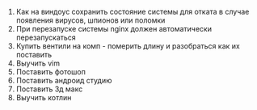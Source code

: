 1. Как на виндоус сохранить состояние системы для отката в случае появления вирусов, шпионов или поломки
2. При перезапуске системы nginx должен автоматически перезапускаться
3. Купить вентили на комп - померить длину и разобраться как их поставить 
4. Выучить vim
5. Поставить фотошоп
6. Поставить андроид студию
7. Поставить 3д макс
8. Выучить котлин